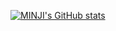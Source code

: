 [![MINJI's GitHub stats](https://github-readme-stats.vercel.app/api?username=minjikim7526&show_icons=true&theme=moltack)](https://github.com/minjikim7526/TIL)

